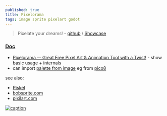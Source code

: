 ```yaml
---
published: true
title: Pixelorama
tags: image sprite pixelart godot
---
```

> Pixelate your dreams! - [github](https://github.com/Orama-Interactive/Pixelorama#pixelorama---pixelate-your-dreams) / [Showcase](https://godotengine.org/showcase/pixelorama/)

### [Doc](https://www.oramainteractive.com/Pixelorama-Docs/)
- [Pixelorama -- Great Free Pixel Art & Animation Tool with a Twist!](https://www.youtube.com/watch?v=u-TJ1WcCA6k) - show basic usage + internals
- can import [palette from image](https://www.oramainteractive.com/Pixelorama-Docs/user_manual/palettes#palettes-import) eg from [pico8](https://lospec.com/palette-list/pico-8)

see also:
- [Piskel](https://www.piskelapp.com/)
- [bobsprite.com](https://bobsprite.com/editor)
- [pixilart.com](https://www.pixilart.com/draw?ref=home-page)

[![caption](https://godotengine.org/assets/showcase/pixelorama.png) ](https://godotengine.org/showcase/pixelorama/)